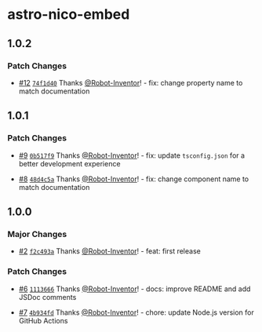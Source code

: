 # astro-nico-embed

## 1.0.2

### Patch Changes

-   [#12](https://github.com/Robot-Inventor/astro-nico-embed/pull/12) [`74f1d40`](https://github.com/Robot-Inventor/astro-nico-embed/commit/74f1d406e4c257fa2bfb34e12f458757a30a89d6) Thanks [@Robot-Inventor](https://github.com/Robot-Inventor)! - fix: change property name to match documentation

## 1.0.1

### Patch Changes

-   [#9](https://github.com/Robot-Inventor/astro-nico-embed/pull/9) [`0b517f9`](https://github.com/Robot-Inventor/astro-nico-embed/commit/0b517f9253470607733eacb09f99cda41bebb16a) Thanks [@Robot-Inventor](https://github.com/Robot-Inventor)! - fix: update `tsconfig.json` for a better development experience

-   [#8](https://github.com/Robot-Inventor/astro-nico-embed/pull/8) [`48d4c5a`](https://github.com/Robot-Inventor/astro-nico-embed/commit/48d4c5a172c0057665fc5ca3a0f8f8f2c66f594c) Thanks [@Robot-Inventor](https://github.com/Robot-Inventor)! - fix: change component name to match documentation

## 1.0.0

### Major Changes

-   [#2](https://github.com/Robot-Inventor/astro-nico-embed/pull/2) [`f2c493a`](https://github.com/Robot-Inventor/astro-nico-embed/commit/f2c493a45b962cec3967277ad1dab33223bbfcd9) Thanks [@Robot-Inventor](https://github.com/Robot-Inventor)! - feat: first release

### Patch Changes

-   [#6](https://github.com/Robot-Inventor/astro-nico-embed/pull/6) [`1113666`](https://github.com/Robot-Inventor/astro-nico-embed/commit/1113666987af06db921debc3e324bfe15eb23cc6) Thanks [@Robot-Inventor](https://github.com/Robot-Inventor)! - docs: improve README and add JSDoc comments

-   [#7](https://github.com/Robot-Inventor/astro-nico-embed/pull/7) [`4b934fd`](https://github.com/Robot-Inventor/astro-nico-embed/commit/4b934fd8bee52668e8c38b58cb78b7de1f7a5364) Thanks [@Robot-Inventor](https://github.com/Robot-Inventor)! - chore: update Node.js version for GitHub Actions
